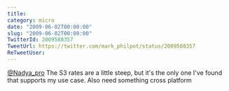 ```yaml
---
title: 
category: micro
date: "2009-06-02T00:00:00"
slug: "2009-06-02T00:00:00"
TwitterId: 2009588357
TweetUrl: https://twitter.com/mark_philpot/status/2009588357
ReTweetUser: 
---
```


[@Nadya_pro](https://twitter.com/Nadya_pro) The S3 rates are a little steep, but it's the only one I've found that supports my use case.  Also need something cross platform